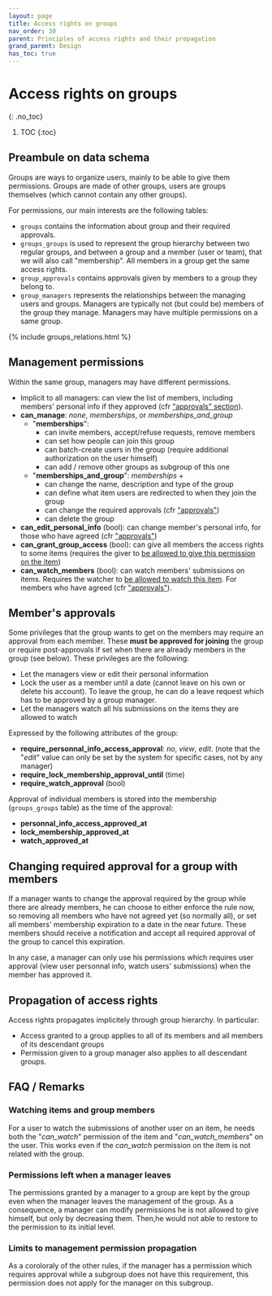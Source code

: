 ```yaml
---
layout: page
title: Access rights on groups
nav_order: 30
parent: Principles of access rights and their propagation
grand_parent: Design
has_toc: true
---
```


# Access rights on groups
{: .no_toc}

1. TOC
{:toc}

## Preambule on data schema

Groups are ways to organize users, mainly to be able to give them permissions. Groups are made of other groups, users are groups themselves (which cannot contain any other groups).

For permissions, our main interests are the following tables:
* `groups` contains the information about group and their required approvals.
* `groups_groups` is used to represent the group hierarchy between two regular groups, and between a group and a member (user or team), that we will also call "membership". All members in a group get the same access rights.
* `group_approvals` contains approvals given by members to a group they belong to.
* `group_managers` represents the relationships between the managing users and groups. Managers are typically not (but could be) members of the group they manage. Managers may have multiple permissions on a same group.

<div style="max-width:90%;">{% include groups_relations.html %}</div>

## Management permissions

Within the same group, managers may have different permissions.

* Implicit to all managers: can view the list of members, including members' personal info if they approved (cfr <a href="#approvals">"approvals" section</a>).
* **can_manage**: *none*, *memberships*, or *memberships_and_group*
  * "**memberships**":
     * can invite members, accept/refuse requests, remove members
     * can set how people can join this group
     * can batch-create users in the group (require additional authorization on the user himself)
     * can add / remove other groups as subgroup of this one
  * "**memberships_and_group**": *memberships* +
     * can change the name, description and type of the group
     * can define what item users are redirected to when they join the group
     * can change the required approvals (cfr <a href="#approvals">"approvals"</a>)
     * can delete the group
* **can_edit_personal_info** (bool): can change member's personal info, for those who have agreed (cfr <a href="#approvals">"approvals"</a>)
* **can_grant_group_access** (bool): can give all members the access rights to some items (requires the giver to <a href="{{ site.url }}{{ site.baseurl }}/design/access-rights/items/">be allowed to give this permission on the item</a>)
* **can_watch_members** (bool): can watch members' submissions on items. Requires the watcher to <a href="{{ site.url }}{{ site.baseurl }}/design/access-rights/items/">be allowed to watch this item</a>. For members who have agreed (cfr <a href="#approvals">"approvals"</a>).

<a name="approvals"></a>

## Member's approvals

Some privileges that the group wants to get on the members may require an approval from each member. These **must be approved for joining** the group or require post-approvals if set when there are already members in the group (see below). These privileges are the following:

* Let the managers view or edit their personal information
* Lock the user as a member until a date (cannot leave on his own or delete his account). To leave the group, he can do a leave request which has to be approved by a group manager.
* Let the managers watch all his submissions on the items they are allowed to watch

Expressed by the following attributes of the group:
* **require_personnal_info_access_approval**: *no*, *view*, *edit*. (note that the "*edit*" value can only be set by the system for specific cases, not by any manager)
* **require_lock_membership_approval_until** (time)
* **require_watch_approval** (bool)

Approval of individual members is stored into the membership (`groups_groups` table) as the time of the approval:
* **personnal_info_access_approved_at**
* **lock_membership_approved_at**
* **watch_approved_at**

## Changing required approval for a group with members

If a manager wants to change the approval required by the group while there are already members, he can choose to either enforce the rule now, so removing all members who have not agreed yet (so normally all), or set all members' membership expiration to a date in the near future. These members should receive a notification and accept all required approval of the group to cancel this expiration.

In any case, a manager can only use his permissions which requires user approval (view user personnal info, watch users' submissions) when the member has approved it.

## Propagation of access rights

Access rights propagates implicitely through group hierarchy. In particular:
* Access granted to a group applies to all of its members and all members of its descendant groups
* Permission given to a group manager also applies to all descendant groups.

## FAQ / Remarks

### Watching items and group members

For a user to watch the submissions of another user on an item, he needs both the "*can_watch*" permission of the item and "*can_watch_members*" on the user. This works even if the *can_watch* permission on the item is not related with the group.

### Permissions left when a manager leaves

The permissions granted by a manager to a group are kept by the group even when the manager leaves the management of the group. As a consequence, a manager can modify permissions he is not allowed to give himself, but only by decreasing them. Then,he would not able to restore to the permission to its initial level.

### Limits to management permission propagation

As a coroloraly of the other rules, if the manager has a permission which requires approval while a subgroup does not have this requirement, this permission does not apply for the manager on this subgroup.

